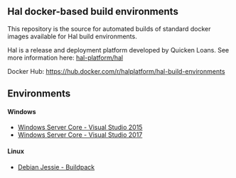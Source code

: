 ## Hal docker-based build environments

This repository is the source for automated builds of standard docker images available for Hal build environments.

Hal is a release and deployment platform developed by Quicken Loans. See more information here: [hal-platform/hal](https://github.com/hal-platform/hal)

Docker Hub: https://hub.docker.com/r/halplatform/hal-build-environments

## Environments

#### Windows

- [Windows Server Core - Visual Studio 2015](windows/vs2015)
- [Windows Server Core - Visual Studio 2017](windows/vs2017)

#### Linux

- [Debian Jessie - Buildpack](linux/debian8/buildpack)

